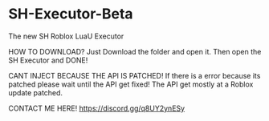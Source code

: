# SH-Executor-Beta
The new SH Roblox LuaU Executor

HOW TO DOWNLOAD?
Just Download the folder and open it. Then open the SH Executor and DONE!

CANT INJECT BECAUSE THE API IS PATCHED!
If there is a error because its patched please wait until the API get fixed!
The API get mostly at a Roblox update patched.

CONTACT ME HERE!
https://discord.gg/q8UY2ynESy

